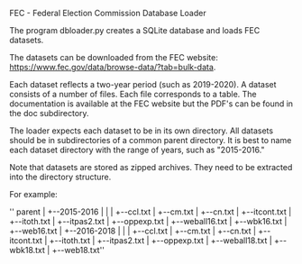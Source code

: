 FEC - Federal Election Commission Database Loader

The program dbloader.py creates a SQLite database and loads FEC datasets.

The datasets can be downloaded from the FEC website: https://www.fec.gov/data/browse-data/?tab=bulk-data.

Each dataset reflects a two-year period (such as 2019-2020). A dataset consists of a number of files.
Each file corresponds to a table. The documentation is available at the FEC website but the
PDF's can be found in the doc subdirectory.

The loader expects each dataset to be in its own directory. All datasets should be in subdirectories
of a common parent directory. It is best to name each dataset directory with the range of years, such
as "2015-2016."

Note that datasets are stored as zipped archives. They need to be extracted into the directory structure.

For example:

''  parent
  |
  +--2015-2016
  |  |
  |  +--ccl.txt
  |  +--cm.txt
  |  +--cn.txt
  |  +--itcont.txt
  |  +--itoth.txt
  |  +--itpas2.txt
  |  +--oppexp.txt
  |  +--weball16.txt
  |  +--wbk16.txt
  |  +--web16.txt
  |
  +--2016-2018
  |  |
  |  +--ccl.txt
  |  +--cm.txt
  |  +--cn.txt
  |  +--itcont.txt
  |  +--itoth.txt
  |  +--itpas2.txt
  |  +--oppexp.txt
  |  +--weball18.txt
  |  +--wbk18.txt
  |  +--web18.txt''
